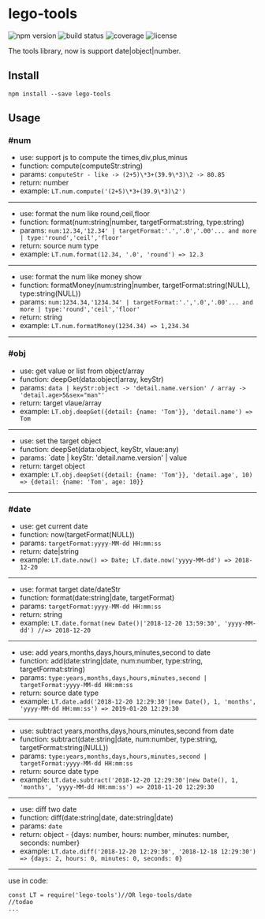 # lego-tools
![npm version](https://img.shields.io/badge/npm-v0.1.0-green.svg)
![build status](https://img.shields.io/badge/build-passing-brightgreen.svg)
![coverage](https://img.shields.io/badge/coverage-90%25-yellowgreen.svg)
![license](https://img.shields.io/badge/license-MIT-green.svg)

The tools library, now is support date|object|number.

## Install
```
npm install --save lego-tools
```

## Usage
### #num
* use: support js to compute the times,div,plus,minus
* function: compute(computeStr:string)
* params: `computeStr - like -> (2+5)\*3+(39.9\*3)\2 -> 80.85`
* return: number
* example: `LT.num.compute('(2+5)\*3+(39.9\*3)\2')`
---
* use: format the num like round,ceil,floor
* function: format(num:string|number, targetFormat:string, type:string)
* params: `num:12.34,'12.34' | targetFormat:'.','.0','.00'... and more | type:'round','ceil','floor'`
* return: source num type
* example: `LT.num.format(12.34, '.0', 'round') => 12.3`
---
* use: format the num like money show
* function: formatMoney(num:string|number, targetFormat:string(NULL), type:string(NULL))
* params: `num:1234.34,'1234.34' | targetFormat:'.','.0','.00'... and more | type:'round','ceil','floor'`
* return: string
* example: `LT.num.formatMoney(1234.34) => 1,234.34`
---

### #obj
* use: get value or list from object/array
* function: deepGet(data:object|array, keyStr)
* params: `data | keyStr:object -> 'detail.name.version' / array -> 'detail.age>5&sex="man"'`
* return: target vlaue/array
* example: `LT.obj.deepGet({detail: {name: 'Tom'}}, 'detail.name') => Tom`
---
* use: set the target object
* function: deepSet(data:object, keyStr, vlaue:any)
* params: `date | keyStr: 'detail.name.version' | value
* return: target object
* example: `LT.obj.deepSet({detail: {name: 'Tom'}}, 'detail.age', 10) => {detail: {name: 'Tom', age: 10}}`
---

### #date
* use: get current date
* function: now(targetFormat(NULL))
* params: `targetFormat:yyyy-MM-dd HH:mm:ss`
* return: date|string
* example: `LT.date.now() => Date; LT.date.now('yyyy-MM-dd') => 2018-12-20`
---
* use: format target date/dateStr
* function: format(date:string|date, targetFormat)
* params: `targetFormat:yyyy-MM-dd HH:mm:ss`
* return: string
* example: `LT.date.format(new Date()|'2018-12-20 13:59:30', 'yyyy-MM-dd') //=> 2018-12-20`
---
* use: add years,months,days,hours,minutes,second to date
* function: add(date:string|date, num:number, type:string, targetFormat:string)
* params: `type:years,months,days,hours,minutes,second | targetFormat:yyyy-MM-dd HH:mm:ss`
* return: source date type
* example: `LT.date.add('2018-12-20 12:29:30'|new Date(), 1, 'months', 'yyyy-MM-dd HH:mm:ss') => 2019-01-20 12:29:30`
---
* use: subtract years,months,days,hours,minutes,second from date
* function: subtract(date:string|date, num:number, type:string, targetFormat:string(NULL))
* params: `type:years,months,days,hours,minutes,second | targetFormat:yyyy-MM-dd HH:mm:ss`
* return: source date type
* example: `LT.date.subtract('2018-12-20 12:29:30'|new Date(), 1, 'months', 'yyyy-MM-dd HH:mm:ss') => 2018-11-20 12:29:30`
---
* use: diff two date
* function: diff(date:string|date, date:string|date)
* params: `date`
* return: object - {days: number, hours: number, minutes: number, seconds: number}
* example: `LT.date.diff('2018-12-20 12:29:30', '2018-12-18 12:29:30') => {days: 2, hours: 0, minutes: 0, seconds: 0}`
---

use in code:
```
const LT = require('lego-tools')//OR lego-tools/date
//todao
...
```